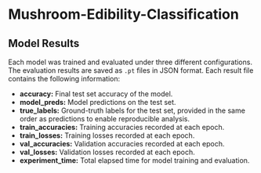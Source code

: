 # Mushroom-Edibility-Classification

## Model Results

Each model was trained and evaluated under three different configurations. The evaluation results are saved as ``.pt`` files in JSON format. Each result file contains the following information:

- **accuracy:** Final test set accuracy of the model.
- **model_preds:** Model predictions on the test set.
- **true_labels:** Ground-truth labels for the test set, provided in the same order as predictions to enable reproducible analysis.
- **train_accuracies:** Training accuracies recorded at each epoch.
- **train_losses:** Training losses recorded at each epoch.
- **val_accuracies:** Validation accuracies recorded at each epoch.
- **val_losses:** Validation losses recorded at each epoch.
- **experiment_time:** Total elapsed time for model training and evaluation.
